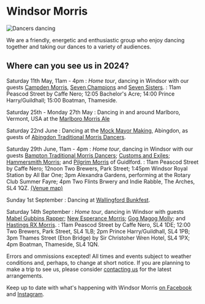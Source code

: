 
Windsor Morris
==============

<img class="img-right" src="/img/FrontPage.jpg" alt="Dancers dancing" />

We are a friendly, energetic and enthusiastic group who enjoy dancing together and taking our dances to a variety of audiences. 

Where can you see us in 2024?
----------------------------

Saturday 11th May, 11am - 4pm
: _Home tour_, dancing in Windsor with our guests [Campden Morris](https://www.facebook.com/groups/1107987459245720/), [Seven Champions](https://www.facebook.com/groups/sevenchampionsfans/) and [Seven Sisters](https://www.facebook.com/sevensistersmolly/).
: 11am Peascod Street by Caffe Nero; 12:05 Bachelor's Acre; 14:00 Prince Harry/Guildhall; 15:00 Boatman, Thameside.

Saturday 25th - Monday 27th May
: Dancing in and around Marlboro, Vermont, USA at the [Marlboro Morris Ale](https://www.facebook.com/MarlboroMorrisAle/)

Saturday 22nd June
: Dancing at the [Mock Mayor Making](https://www.abingdon.gov.uk/discover-abingdon/witness-a-living-tradition/election-of-the-mayor-of-ock-street), Abingdon, as guests of [Abingdon Traditional Morris Dancers](http://atmd.org.uk/).

Saturday 29th June, 11am - 4pm
: _Home tour_, dancing in Windsor with our guests [Bampton Traditional Morris Dancers](https://bamptontraditionalmorris.co.uk/); [Customs and Exiles](https://www.facebook.com/customsandexiles/); [Hammersmith Morris](https://www.hammersmithmorris.org.uk/); and [Pilgrim Morris](https://www.facebook.com/pilgrimmorrisguildford/) of Guidlford.
: 11am Peascod Street by Caffe Nero; 12noon Two Brewers, Park Street; 1:45pm Windsor Royal Station by All Bar One; 3pm Alexandra Gardens, performing at the Rotary Club Summer Fayre; 4pm Two Flints Brwery and Indie Rabble, The Arches, SL4 1QZ.  [(Venue map)](https://www.google.com/maps/d/edit?mid=1p2cycEyV1LMDD0CY6KmrqR5Wfn-eArM&usp=sharing)

Sunday 1st September
: Dancing at [Wallingford Bunkfest](http://www.bunkfest.co.uk/).

Saturday 14th September
: _Home tour_, dancing in Windsor with guests [Mabel Gubbins Rapper](http://www.mabelgubbins.co.uk/); [New Esperance Morris](https://newesperance.wordpress.com/); [Gog Magog Molly](https://gogmagogmolly.org.uk/); and [Hastings RX Morris](https://hastingsrxmorris.org.uk/).
: 11am Peascod Street by Caffe Nero, SL4 1DE; 12:00 Two Brewers, Park Street, SL4 1LB; 2pm Prince Harry/Guildhall, SL4 1PB; 3pm Thames Street (Eton Bridge) by Sir Christoher Wren Hotel, SL4 1PX; 4pm Boatman, Thameside, SL4 1QN.

Errors and ommissions excepted!  All times and events subject to weather conditions and, perhaps, to change at short notice. If you are planning to make a trip to see us, please consider [contacting us](contact.html) for the latest arrangements.

Keep up to date with what's happening with Windsor Morris 
<a href='https://www.facebook.com/windsormorrisdancers'>on Facebook<i class="stack fab fa-facebook-square"></i></a> and [Instagram](https://www.instagram.com/wmwindsormorris)<i class="stack fab fa-instagram"></i>.
